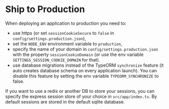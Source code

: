 # Ship to Production

When deploying an application to production you need to:
- use https (or set `sessionCookieSecure` to `false` in `config/settings.production.json`),
- set the `NODE_ENV` environment variable to `production`,
- specify the name of your domain in `config/settings.production.json` with the property `sessionCookieDomain` (or use the env variable `SETTINGS_SESSION_COOKIE_DOMAIN` for that).
- use database migrations instead of the TypeORM `synchronize` feature (it auto creates database schema on every application launch). You can disable this feature by setting the env variable `TYPEORM_SYNCHRONIZE` to false.

If you want to use a redis or another DB to store your sessions, you can specify the express session store of your choice in `src/app/index.ts`. By default sessions are stored in the default sqlite database.